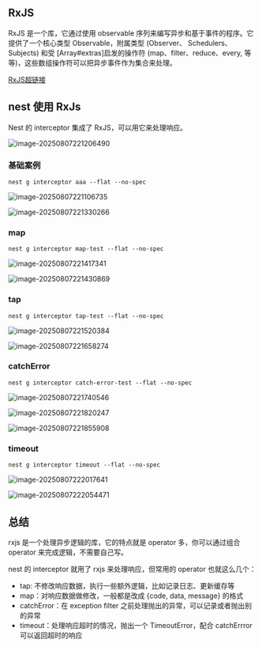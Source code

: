 ## RxJS
RxJS 是一个库，它通过使用 observable 序列来编写异步和基于事件的程序。它提供了一个核心类型 Observable，附属类型 (Observer、 Schedulers、 Subjects) 和受 [Array#extras]启发的操作符 (map、filter、reduce、every, 等等)，这些数组操作符可以把异步事件作为集合来处理。

[RxJS超链接](https://cn.rx.js.org/manual/overview.html)



## nest 使用 RxJs

Nest 的 interceptor 集成了 RxJS，可以用它来处理响应。

![image-20250807221206490](image-20250807221206490.png)

### 基础案例

```
nest g interceptor aaa --flat --no-spec
```

![image-20250807221106735](image-20250807221106735.png)

![image-20250807221330266](image-20250807221330266.png)

### map

```
nest g interceptor map-test --flat --no-spec
```

![image-20250807221417341](image-20250807221417341.png)

![image-20250807221430869](image-20250807221430869.png)

### tap

```
nest g interceptor tap-test --flat --no-spec
```

![image-20250807221520384](image-20250807221520384.png)

![image-20250807221658274](image-20250807221658274.png)

### catchError

```
nest g interceptor catch-error-test --flat --no-spec
```

![image-20250807221740546](image-20250807221740546.png)

![image-20250807221820247](image-20250807221820247.png)

![image-20250807221855908](image-20250807221855908.png)

### timeout

```
nest g interceptor timeout --flat --no-spec
```

![image-20250807222017641](image-20250807222017641.png)

![image-20250807222054471](image-20250807222054471.png)

## 总结

rxjs 是一个处理异步逻辑的库，它的特点就是 operator 多，你可以通过组合 operator 来完成逻辑，不需要自己写。

nest 的 interceptor 就用了 rxjs 来处理响应，但常用的 operator 也就这么几个：

- tap: 不修改响应数据，执行一些额外逻辑，比如记录日志、更新缓存等
- map：对响应数据做修改，一般都是改成 {code, data, message} 的格式
- catchError：在 exception filter 之前处理抛出的异常，可以记录或者抛出别的异常
- timeout：处理响应超时的情况，抛出一个 TimeoutError，配合 catchErrror 可以返回超时的响应